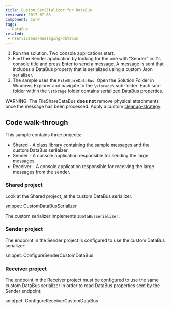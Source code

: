 ```yaml
---
title: Custom Serilializer for DataBus
reviewed: 2017-07-03
component: Core
tags:
 - DataBus
related:
 - nservicebus/messaging/databus
---
```


1. Run the solution. Two console applications start.
2. Find the Sender application by looking for the one with "Sender" in it's console title and press Enter to send a message. A message is sent that includes a DataBus property that is serialized using a custom Json serializer.
3. The sample uses the `FileShareDataBus`. Open the Solution Folder in Windows Explorer and navigate to the `\storage\` sub-folder. Each sub-folder within the `\storage` folder contains serialized DataBus properties. 

WARNING: The FileShareDataBus **does not** remove physical attachments once the message has been processed. Apply a custom [cleanup-strategy](/nservicebus/messaging/databus/file-share.md#cleanup-strategy).

## Code walk-through

This sample contains three projects:

* Shared - A class library containing the sample messages and the custom DataBus serilaizer.
* Sender - A console application responsible for sending the large messages.
* Receiver - A console application responsible for receiving the large messages from the sender.


### Shared project

Look at the Shared project, at the custom DataBus serializer.

snippet: CustomDataBusSerializer

The custom serializer implements `IDataBusSerializer`. 


### Sender project

The endpoint in the Sender project is configured to use the custom DataBus serializer:

snippet: ConfigureSenderCustomDataBus


### Receiver project

The endpoint in the Receiver project must be configured to use the same custom DataBus serializer in order to read DataBus properties sent by the Sender endpoint:

snip[pet: ConfigureReceiverCustomDataBus